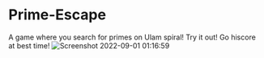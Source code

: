 # Prime-Escape

A game where you search for primes on Ulam spiral!
Try it out! Go hiscore at best time!
![Screenshot 2022-09-01 01:16:59](https://user-images.githubusercontent.com/60822926/187801512-7acaa377-6ae9-4c72-a2cd-c7d3fb8ad9f3.png)
